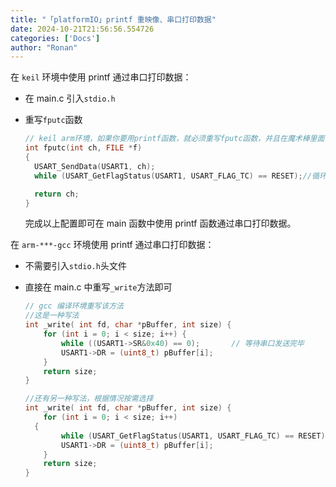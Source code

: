 ```yaml
---
title: "「platformIO」printf 重映像、串口打印数据"
date: 2024-10-21T21:56:56.554726
categories: ['Docs']
author: "Ronan"
---
```

在 `keil` 环境中使用 printf 通过串口打印数据：

- 在 main.c 引入`stdio.h`
- 重写`fputc`函数

  ```c
  // keil arm环境，如果你要用printf函数，就必须重写fputc函数，并且在魔术棒里面勾选使用Micro LIB
  int fputc(int ch, FILE *f)
  {
  	USART_SendData(USART1, ch);
  	while (USART_GetFlagStatus(USART1, USART_FLAG_TC) == RESET);//循环的判断串口是否发送完数据

  	return ch;
  }
  ```

  完成以上配置即可在 main 函数中使用 printf 函数通过串口打印数据。

在 `arm-***-gcc` 环境使用 printf 通过串口打印数据：

- 不需要引入`stdio.h`头文件
- 直接在 main.c 中重写`_write`方法即可

  ```c
  // gcc 编译环境重写该方法
  //这是一种写法
  int _write( int fd, char *pBuffer, int size) {
      for (int i = 0; i < size; i++) {
          while ((USART1->SR&0x40) == 0);		// 等待串口发送完毕
          USART1->DR = (uint8_t) pBuffer[i];
      }
      return size;
  }

  //还有另一种写法，根据情况按需选择
  int _write( int fd, char *pBuffer, int size) {
      for (int i = 0; i < size; i++)
  	{
          while (USART_GetFlagStatus(USART1, USART_FLAG_TC) == RESET);		// 等待串口发送完毕
          USART1->DR = (uint8_t) pBuffer[i];
      }
      return size;
  }
  ```
